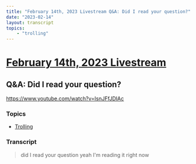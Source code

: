 ```yaml
---
title: "February 14th, 2023 Livestream Q&A: Did I read your question?"
date: "2023-02-14"
layout: transcript
topics:
    - "trolling"
---
```

# [February 14th, 2023 Livestream](../2023-02-14.md)
## Q&A: Did I read your question?
https://www.youtube.com/watch?v=IsnJFfJDIAc

### Topics
* [Trolling](../topics/trolling.md)

### Transcript

> did I read your question yeah I'm reading it right now
